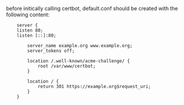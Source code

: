 before initically calling certbot, default.conf should be created with the following content:

```nginx 
    server {
    listen 80;
    listen [::]:80;
    
        server_name example.org www.example.org;
        server_tokens off;
    
        location /.well-known/acme-challenge/ {
            root /var/www/certbot;
        }
    
        location / {
            return 301 https://example.org$request_uri;
        }
    }
```

